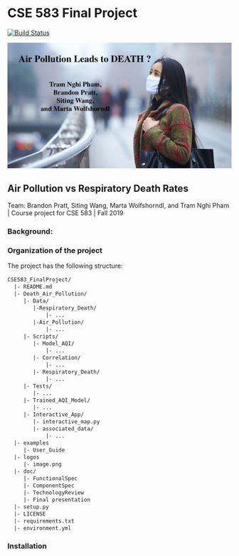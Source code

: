 # CSE 583 Final Project 

[![Build Status](https://travis-ci.org/nghitrampham/CSE583_FinalProject.svg?branch=master)](https://travis-ci.org/nghitrampham/CSE583_FinalProject)


![Alt text](logos/ReadMe.jpg?raw=true "Title")
## Air Pollution vs Respiratory Death Rates
Team: Brandon Pratt, Siting Wang, Marta Wolfshorndl, and Tram Nghi Pham | Course project for CSE 583 | Fall 2019

### Background: 





### Organization of the project

The project has the following structure:

```
CSE583_FinalProject/
  |- README.md
  |- Death_Air_Pollution/
     |- Data/
        |-Respiratory_Death/
        	|- ...
        |-Air_Pollution/
        	|- ...
     |- Scripts/
        |- Model_AQI/
        	|- ...
        |- Correlation/
        	|- ...
        |- Respiratory_Death/
        	|- ...
     |- Tests/
        |- ...
     |- Trained_AQI_Model/ 
        |- ...
     |- Interactive_App/
     	|- interactive_map.py
     	|- associated_data/
     		|- ...
  |- examples
     |- User_Guide
  |- logos
     |- image.png  
  |- doc/
     |- FunctionalSpec
     |- ComponentSpec
     |- TechnologyReview
     |- Final presentation
  |- setup.py
  |- LICENSE
  |- requirements.txt
  |- environment.yml
```


### Installation

<!-- To install FirstStop perform following steps:

* clone the repo: git clone https://github.com/sliwhu/UWHousingTeam
* run the setup.py file: python setup.py install
* run requirements.txt to ensure all dependencies exist : pip install -r requirements.txt
* go to Scripts folder: cd UWHousing/Scripts
* properly set data path os.environ ["SALES_DATA_PATH"](\UWHousingTeam\data) and 
  os.environ["SALES_DATA_FILE"] ('Merged_Data.csv') follow instructions in the house_price_model_2.py file
* run bokeh server: bokeh serve --port 5001 part1_predict_price.py
* Open another terminal and go to Scripts folder: cd UWHousing/Scripts
* run bokeh server: bokeh serve --port 5002 part2_bid_price.py
* Open another terminal and go to Scripts folder: cd UWHousing/Scripts
* run bokeh server: bokeh serve --port 5003 part3_monthly_cost.py
* go to landing page http://housing-prediction.azurewebsites.net/UWHousingTeam/html_landing_page/
* follow the User_Guide in examples folder  -->